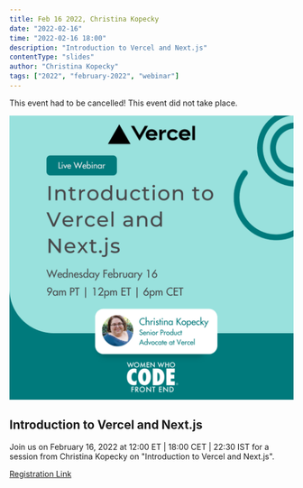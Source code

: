 ```yaml
---
title: Feb 16 2022, Christina Kopecky
date: "2022-02-16"
time: "2022-02-16 18:00"
description: "Introduction to Vercel and Next.js"
contentType: "slides"
author: "Christina Kopecky"
tags: ["2022", "february-2022", "webinar"]
---
```


This event had to be cancelled! This event did not take place.

![Introduction to Vercel and Next.js - Christina Kopecky](./Vercel.png)

## Introduction to Vercel and Next.js

Join us on February 16, 2022 at 12:00 ET | 18:00 CET | 22:30 IST for a session from Christina Kopecky on "Introduction to Vercel and Next.js".

[Registration Link](https://us02web.zoom.us/webinar/register/WN_SvRxNozpQFGErnKSi2iaeg)